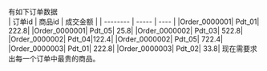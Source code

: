 有如下订单数据  
| 订单id        | 商品id   |  成交金额  |
| --------   | -----  | ----  |
|Order_0000001|	Pdt_01|	222.8|
|Order_0000001|	Pdt_05|	25.8|
|Order_0000002|	Pdt_03|	522.8|
|Order_0000002|	Pdt_04|122.4|
|Order_0000002|	Pdt_05|	722.4|
|Order_0000003|	Pdt_01|	222.8|
|Order_0000003|	Pdt_02|	33.8|
现在需要求出每一个订单中最贵的商品。